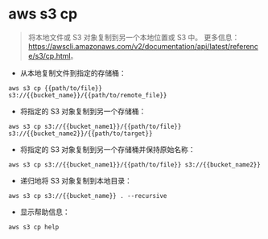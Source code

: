 # aws s3 cp

> 将本地文件或 S3 对象复制到另一个本地位置或 S3 中。
> 更多信息：<https://awscli.amazonaws.com/v2/documentation/api/latest/reference/s3/cp.html>。

- 从本地复制文件到指定的存储桶：

`aws s3 cp {{path/to/file}} s3://{{bucket_name}}/{{path/to/remote_file}}`

- 将指定的 S3 对象复制到另一个存储桶：

`aws s3 cp s3://{{bucket_name1}}/{{path/to/file}} s3://{{bucket_name2}}/{{path/to/target}}`

- 将指定的 S3 对象复制到另一个存储桶并保持原始名称：

`aws s3 cp s3://{{bucket_name1}}/{{path/to/file}} s3://{{bucket_name2}}`

- 递归地将 S3 对象复制到本地目录：

`aws s3 cp s3://{{bucket_name}} . --recursive`

- 显示帮助信息：

`aws s3 cp help`